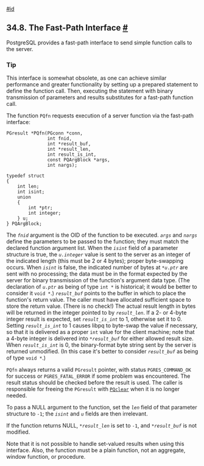 [#id](#LIBPQ-FASTPATH)

## 34.8. The Fast-Path Interface [#](#LIBPQ-FASTPATH)



PostgreSQL provides a fast-path interface to send simple function calls to the server.

### Tip

This interface is somewhat obsolete, as one can achieve similar performance and greater functionality by setting up a prepared statement to define the function call. Then, executing the statement with binary transmission of parameters and results substitutes for a fast-path function call.

The function `PQfn` requests execution of a server function via the fast-path interface:

```
PGresult *PQfn(PGconn *conn,
               int fnid,
               int *result_buf,
               int *result_len,
               int result_is_int,
               const PQArgBlock *args,
               int nargs);

typedef struct
{
    int len;
    int isint;
    union
    {
        int *ptr;
        int integer;
    } u;
} PQArgBlock;
```

The *`fnid`* argument is the OID of the function to be executed. *`args`* and *`nargs`* define the parameters to be passed to the function; they must match the declared function argument list. When the *`isint`* field of a parameter structure is true, the *`u.integer`* value is sent to the server as an integer of the indicated length (this must be 2 or 4 bytes); proper byte-swapping occurs. When *`isint`* is false, the indicated number of bytes at *`*u.ptr`* are sent with no processing; the data must be in the format expected by the server for binary transmission of the function's argument data type. (The declaration of *`u.ptr`* as being of type `int *` is historical; it would be better to consider it `void *`.) *`result_buf`* points to the buffer in which to place the function's return value. The caller must have allocated sufficient space to store the return value. (There is no check!) The actual result length in bytes will be returned in the integer pointed to by *`result_len`*. If a 2- or 4-byte integer result is expected, set *`result_is_int`* to 1, otherwise set it to 0. Setting *`result_is_int`* to 1 causes libpq to byte-swap the value if necessary, so that it is delivered as a proper `int` value for the client machine; note that a 4-byte integer is delivered into *`*result_buf`* for either allowed result size. When *`result_is_int`* is 0, the binary-format byte string sent by the server is returned unmodified. (In this case it's better to consider *`result_buf`* as being of type `void *`.)

`PQfn` always returns a valid `PGresult` pointer, with status `PGRES_COMMAND_OK` for success or `PGRES_FATAL_ERROR` if some problem was encountered. The result status should be checked before the result is used. The caller is responsible for freeing the `PGresult` with [`PQclear`](libpq-exec#LIBPQ-PQCLEAR) when it is no longer needed.

To pass a NULL argument to the function, set the *`len`* field of that parameter structure to `-1`; the *`isint`* and *`u`* fields are then irrelevant.

If the function returns NULL, *`*result_len`* is set to `-1`, and *`*result_buf`* is not modified.

Note that it is not possible to handle set-valued results when using this interface. Also, the function must be a plain function, not an aggregate, window function, or procedure.